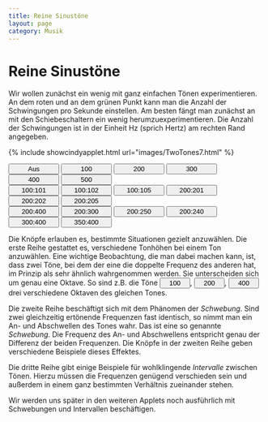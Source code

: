 ```yaml
---
title: Reine Sinustöne
layout: page
category: Musik
---
```


<script language="JavaScript" type="text/javascript">
		function doScript(c)
		{
			cdy.evokeCS(c);
		};
               cc='"';
</script>


# Reine Sinustöne

Wir wollen zunächst ein wenig mit ganz einfachen Tönen experimentieren. An dem roten und an dem grünen Punkt kann man
die Anzahl der Schwingungen pro Sekunde einstellen. Am besten fängt man zunächst an mit den Schiebeschaltern ein wenig herumzuexperimentieren.
Die Anzahl der Schwingungen ist in der Einheit Hz (sprich Hertz) am rechten Rand angegeben.

{% include showcindyapplet.html url="images/TwoTones7.html" %}


<script type="text/javascript">
var statement=new Array()
statement[0]='(A.x=5;B.x=5;)'
statement[1]='(B.x=5+100/25;A.x=5;)'
statement[2]='(B.x=5+200/25;A.x=5;)'
statement[3]='(B.x=5+300/25;A.x=5;)'
statement[4]='(B.x=5+400/25;A.x=5;)'
statement[5]='(B.x=5+500/25;A.x=5;)'
statement[6]='(B.x=5+200/25;A.x=5+400/25;)'
statement[7]='(B.x=5+200/25;A.x=5+300/25;)'
statement[8]='(B.x=5+200/25;A.x=5+250/25;)'
statement[9]='(B.x=5+200/25;A.x=5+240/25;)'
statement[10]='(B.x=5+300/25;A.x=5+400/25;)'
statement[11]='(B.x=5+350/25;A.x=5+400/25;)'
statement[12]='(B.x=5+100/25;A.x=5+101/25;)'
statement[13]='(B.x=5+100/25;A.x=5+102/25;)'
statement[14]='(B.x=5+100/25;A.x=5+105/25;)'
statement[15]='(B.x=5+200/25;A.x=5+201/25;)'
statement[16]='(B.x=5+200/25;A.x=5+202/25;)'
statement[17]='(B.x=5+200/25;A.x=5+205/25;)'
</script>
 <input type="button" value="Aus" style="width: 100px;" onclick="doScript(statement[0])" />
 <input type="button" value="100" style="width: 100px;" onclick="doScript(statement[1])" />
 <input type="button" value="200" style="width: 100px;" onclick="doScript(statement[2])" />
 <input type="button" value="300" style="width: 100px;" onclick="doScript(statement[3])" />
 <input type="button" value="400" style="width: 100px;" onclick="doScript(statement[4])" />
 <input type="button" value="500" style="width: 100px;" onclick="doScript(statement[5])" /><br />
 <input type="button" value="100:101" style="width: 100px;" onclick="doScript(statement[12])" />
 <input type="button" value="100:102" style="width: 100px;" onclick="doScript(statement[13])" />
 <input type="button" value="100:105" style="width: 100px;" onclick="doScript(statement[14])" />
 <input type="button" value="200:201" style="width: 100px;" onclick="doScript(statement[15])" />
 <input type="button" value="200:202" style="width: 100px;" onclick="doScript(statement[16])" />
 <input type="button" value="200:205" style="width: 100px;" onclick="doScript(statement[17])" /><br />
 <input type="button" value="200:400" style="width: 100px;" onclick="doScript(statement[6])" />
 <input type="button" value="200:300" style="width: 100px;" onclick="doScript(statement[7])" />
 <input type="button" value="200:250" style="width: 100px;" onclick="doScript(statement[8])" />
 <input type="button" value="200:240" style="width: 100px;" onclick="doScript(statement[9])" />
 <input type="button" value="300:400" style="width: 100px;" onclick="doScript(statement[10])" />
 <input type="button" value="350:400" style="width: 100px;" onclick="doScript(statement[11])" />

Die Knöpfe erlauben es, bestimmte Situationen gezielt anzuwählen. Die erste Reihe gestattet es, verschiedene
Tonhöhen bei einem Ton anzuwählen. Eine wichtige Beobachtung, die man dabei machen kann, ist, dass zwei Töne,
bei dem der eine die doppelte Frequenz des anderen hat, im Prinzip als sehr ähnlich wahrgenommen werden.
Sie unterscheiden sich um genau eine Oktave. So sind z.B. die Töne
<input type="button" value="100" style="width: 60px;" onclick="doScript(statement[1])" />,
<input type="button" value="200" style="width: 60px;" onclick="doScript(statement[2])" />,
<input type="button" value="400" style="width: 60px;" onclick="doScript(statement[4])" /> drei verschiedene Oktaven des gleichen Tones.

Die zweite Reihe beschäftigt sich mit dem Phänomen der _Schwebung_. Sind zwei gleichzeitig ertönende Frequenzen fast identisch,
so nimmt man ein An- und Abschwellen des Tones wahr. Das ist eine so genannte _Schwebung_. Die Frequenz des An- und Abschwellens
entspricht genau der Differenz der beiden Frequenzen. Die Knöpfe in der zweiten Reihe geben verschiedene
Beispiele dieses Effektes.

Die dritte Reihe gibt einige Beispiele für wohlklingende _Intervalle_ zwischen Tönen.
Hierzu müssen die Frequenzen genügend verschieden sein und außerdem in einem ganz bestimmten Verhältnis zueinander stehen.

Wir werden uns später in den weiteren Applets noch ausführlich mit Schwebungen und Intervallen beschäftigen.
